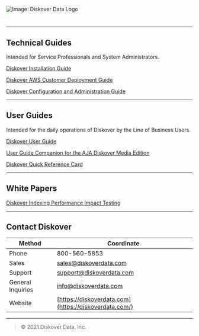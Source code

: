 ![Image: Diskover Data Logo](images/logo_diskover_data_tm_header_no_background.png)

# 

___
## Technical Guides

Intended for Service Professionals and System Administrators.

[Diskover Installation Guide](https://docs.diskoverdata.com/diskover_installation_guide/)

[Diskover AWS Customer Deployment Guide](https://docs.diskoverdata.com/diskover_aws_deployment_guide/)

[Diskover Configuration and Administration Guide](https://docs.diskoverdata.com/diskover_configuration_and_administration_guide/)

___
## User Guides

Intended for the daily operations of Diskover by the Line of Business Users.

[Diskover User Guide](https://docs.diskoverdata.com/diskover_user_guide/)

[User Guide Companion for the AJA Diskover Media Edition](https://docs.diskoverdata.com/diskover_user_guide_companion_aja_media_edition/)

[Diskover Quick Reference Card](images/quick_reference_card_diskover_generic.png)

___
## White Papers

[Diskover Indexing Performance Impact Testing](https://docs.diskoverdata.com/diskover_white_paper_indexing_performance_impact_testing/)

___
## Contact Diskover

|Method|Coordinate|
|--|--|
|Phone|800-560-5853 |
|Sales  |[sales@diskoverdata.com](mailto:sales@diskoverdata.com)  |
|Support  |[support@diskoverdata.com](mailto:support@diskoverdata.com)  |
|General Inquiries|[info@diskoverdata.com](mailto:info@diskoverdata.com)  |
|Website  |[https://diskoverdata.com](https://diskoverdata.com/)  |

___
>© 2021 Diskover Data, Inc.
